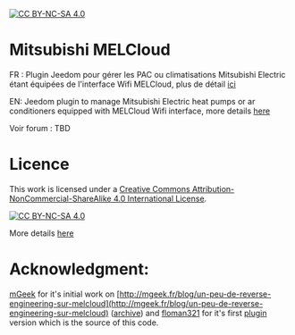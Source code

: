 [![CC BY-NC-SA 4.0][cc-by-nc-sa-shield]][cc-by-nc-sa]

# Mitsubishi MELCloud

FR : Plugin Jeedom pour gérer les PAC ou climatisations Mitsubishi Electric étant équipées de l'interface Wifi MELCloud, plus de détail [ici](./docs/fr_FR/index.md)

EN: Jeedom plugin to manage Mitsubishi Electric heat pumps or ar conditioners equipped with MELCloud Wifi interface, more details [here](./docs/en_US/index.md)

Voir forum : TBD

# Licence
This work is licensed under a
[Creative Commons Attribution-NonCommercial-ShareAlike 4.0 International License][cc-by-nc-sa].

[![CC BY-NC-SA 4.0][cc-by-nc-sa-image]][cc-by-nc-sa]

[cc-by-nc-sa]: http://creativecommons.org/licenses/by-nc-sa/4.0/
[cc-by-nc-sa-image]: https://licensebuttons.net/l/by-nc-sa/4.0/88x31.png
[cc-by-nc-sa-shield]: https://img.shields.io/badge/License-CC%20BY--NC--SA%204.0-lightgrey.svg

More details [here](./docs/fr_FR/index.md)

# Acknowledgment:
[mGeek](https://github.com/mgeek) for it's initial work on [http://mgeek.fr/blog/un-peu-de-reverse-engineering-sur-melcloud](http://mgeek.fr/blog/un-peu-de-reverse-engineering-sur-melcloud) ([archive](https://web.archive.org/web/20220120005605/http://mgeek.fr/blog/un-peu-de-reverse-engineering-sur-melcloud)) and [floman321](https://github.com/floman321) for it's first [plugin](https://github.com/floman321/melcloud) version which is the source of this code.